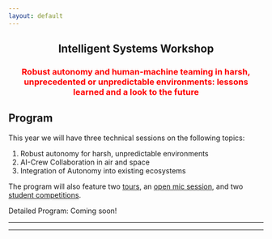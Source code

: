```yaml
---
layout: default
---
```


<h2 align="center">Intelligent Systems Workshop</h2>
<h3 align="center" style="color:red;">Robust autonomy and human-machine teaming in harsh, unprecedented or unpredictable environments: lessons learned and a look to the future</h3>

## Program
<!-- [Intro paragraph introducing the workshop theme] -->

This year we will have three technical sessions on the following topics:
1.	Robust autonomy for harsh, unpredictable environments
2.	AI-Crew Collaboration in air and space
3.	Integration of Autonomy into existing ecosystems

The program will also feature two [tours](/IS_Workshop_2020/tours.html), an [open mic session](/IS_Workshop_2020/open_mic_session.html), and two [student competitions](/IS_Workshop_2020/student_competitions.html).  

Detailed Program: Coming soon!

* * *
* * *

<!-- --end-of-page-- -->
